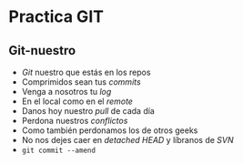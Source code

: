 # Practica GIT
## Git-nuestro

- *Git* nuestro que estás en los repos
- Comprimidos sean tus *commits*
- Venga a nosotros tu *log*
- En el local como en el *remote*
- Danos hoy nuestro *pull* de cada día
- Perdona nuestros *conflictos*
- Como también perdonamos los de otros geeks
- No nos dejes caer en *detached HEAD*
 y líbranos de *SVN*
- `git commit --amend`

